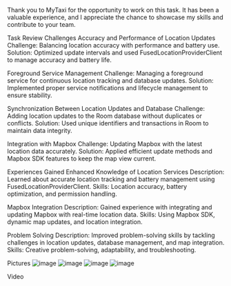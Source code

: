 Thank you to MyTaxi for the opportunity to work on this task. It has been a valuable experience, and I appreciate the chance to showcase my skills and contribute to your team.


Task Review
Challenges
Accuracy and Performance of Location Updates
Challenge: Balancing location accuracy with performance and battery use.
Solution: Optimized update intervals and used FusedLocationProviderClient to manage accuracy and battery life.

Foreground Service Management
Challenge: Managing a foreground service for continuous location tracking and database updates.
Solution: Implemented proper service notifications and lifecycle management to ensure stability.

Synchronization Between Location Updates and Database
Challenge: Adding location updates to the Room database without duplicates or conflicts.
Solution: Used unique identifiers and transactions in Room to maintain data integrity.

Integration with Mapbox
Challenge: Updating Mapbox with the latest location data accurately.
Solution: Applied efficient update methods and Mapbox SDK features to keep the map view current.


Experiences Gained
Enhanced Knowledge of Location Services
Description: Learned about accurate location tracking and battery management using FusedLocationProviderClient.
Skills: Location accuracy, battery optimization, and permission handling.

Mapbox Integration
Description: Gained experience with integrating and updating Mapbox with real-time location data.
Skills: Using Mapbox SDK, dynamic map updates, and location integration.

Problem Solving
Description: Improved problem-solving skills by tackling challenges in location updates, database management, and map integration.
Skills: Creative problem-solving, adaptability, and troubleshooting.

Pictures
![image](https://github.com/user-attachments/assets/cf97b7d9-e038-4458-907a-3334332e40d1)
![image](https://github.com/user-attachments/assets/82f98f46-977d-49ae-a9ca-61a03b50d9e4)
![image](https://github.com/user-attachments/assets/a94aa4dd-26ec-4d42-b0e4-ac2b313edb47)
![image](https://github.com/user-attachments/assets/8545d8b6-f554-4856-89c3-f51227481d77)

Video
